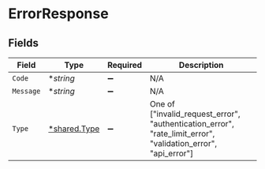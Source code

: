 # ErrorResponse


## Fields

| Field                                                                                                         | Type                                                                                                          | Required                                                                                                      | Description                                                                                                   |
| ------------------------------------------------------------------------------------------------------------- | ------------------------------------------------------------------------------------------------------------- | ------------------------------------------------------------------------------------------------------------- | ------------------------------------------------------------------------------------------------------------- |
| `Code`                                                                                                        | **string*                                                                                                     | :heavy_minus_sign:                                                                                            | N/A                                                                                                           |
| `Message`                                                                                                     | **string*                                                                                                     | :heavy_minus_sign:                                                                                            | N/A                                                                                                           |
| `Type`                                                                                                        | [*shared.Type](../../../pkg/models/shared/type.md)                                                            | :heavy_minus_sign:                                                                                            | One of ["invalid_request_error", "authentication_error", "rate_limit_error", "validation_error", "api_error"] |